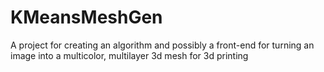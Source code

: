 # KMeansMeshGen
A project for creating an algorithm and possibly a front-end for turning an image into a multicolor, multilayer 3d mesh for 3d printing
